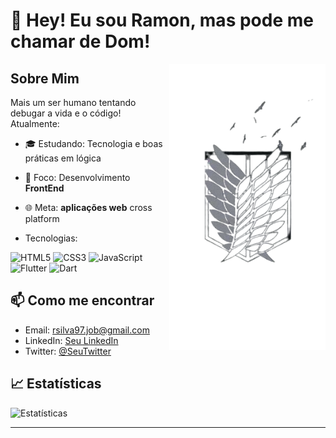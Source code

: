 # 👋 Hey! Eu sou Ramon, mas pode me chamar de Dom!
<!-- GIF alinhado à direita -->
<img src="logoTropaExplore.png" alt="Gif animado" align="right" width="250px">

## Sobre Mim

Mais um ser humano tentando debugar a vida e o código! Atualmente:

- 🎓 Estudando: Tecnologia e boas práticas em lógica
- 🎯 Foco: Desenvolvimento **FrontEnd**
- 🌐 Meta: **aplicações web** cross platform



- Tecnologias:

<p>
  <img src="https://cdn.jsdelivr.net/gh/devicons/devicon/icons/html5/html5-original.svg" width="40" alt="HTML5"/>
  <img src="https://cdn.jsdelivr.net/gh/devicons/devicon/icons/css3/css3-original.svg" width="40" alt="CSS3"/>
  <img src="https://cdn.jsdelivr.net/gh/devicons/devicon/icons/javascript/javascript-original.svg" width="40" alt="JavaScript"/>
  <img src="https://cdn.jsdelivr.net/gh/devicons/devicon/icons/flutter/flutter-original.svg" width="40" alt="Flutter"/>
  <img src="https://cdn.jsdelivr.net/gh/devicons/devicon/icons/dart/dart-original.svg" width="40" alt="Dart"/>
</p>


## 📫 Como me encontrar

- Email: [rsilva97.job@gmail.com](mailto:rsilva97.job@gmail.com)
- LinkedIn: [Seu LinkedIn](https://www.linkedin.com/in/seulinkedin/)
- Twitter: [@SeuTwitter](https://twitter.com/seutwitter)


## 📈 Estatísticas

![Estatísticas](https://github-readme-stats.vercel.app/api?username=seuusuario&show_icons=true&count_private=true&hide=prs&theme=blue_navy)

---
